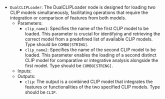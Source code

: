 - `DualCLIPLoader`: The DualCLIPLoader node is designed for loading two CLIP models simultaneously, facilitating operations that require the integration or comparison of features from both models.
    - Parameters:
        - `clip_name1`: Specifies the name of the first CLIP model to be loaded. This parameter is crucial for identifying and retrieving the correct model from a predefined list of available CLIP models. Type should be `COMBO[STRING]`.
        - `clip_name2`: Specifies the name of the second CLIP model to be loaded. This parameter enables the loading of a second distinct CLIP model for comparative or integrative analysis alongside the first model. Type should be `COMBO[STRING]`.
    - Inputs:
    - Outputs:
        - `clip`: The output is a combined CLIP model that integrates the features or functionalities of the two specified CLIP models. Type should be `CLIP`.
